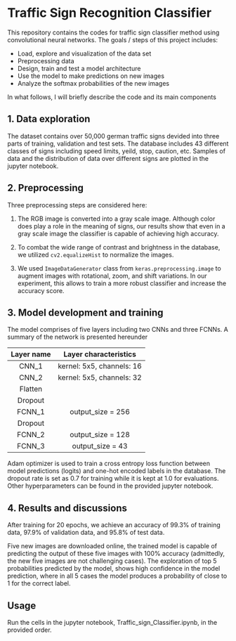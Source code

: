 # Traffic Sign Recognition Classifier


This repository contains the codes for traffic sign classifier method using convolutional neural networks. The goals / steps of this project includes:

* Load, explore and visualization of the data set
* Preprocessing data
* Design, train and test a model architecture
* Use the model to make predictions on new images
* Analyze the softmax probabilities of the new images

In what follows, I will briefly describe the code and its main components

## 1. Data exploration

The dataset contains over 50,000 german traffic signs devided into three parts of training, validation and test sets. The database includes 43 different classes of signs including speed limits, yeild, stop, caution, etc. Samples of data and the distribution of data over different signs are plotted in the jupyter notebook.


## 2. Preprocessing

Three preprocessing steps are considered here: 

1. The RGB image is converted into a gray scale image. Although color does play a role in the meaning of signs, our results show that even in a gray scale image the classifier is capable of achieving high accuracy.

2. To combat the wide range of contrast and brightness in the database, we utilized `cv2.equalizeHist` to normalize the images.

3. We used `ImageDataGenerator` class from `keras.preprocessing.image` to augment images with rotational, zoom, and shift variations. In our experiment, this allows to train a more robust classifier and increase the accuracy score.


## 3. Model development and training

The model comprises of five layers including two CNNs and three FCNNs. A summary of the network is presented hereunder

| Layer name    | Layer characteristics        | 
|:-------------:|:----------------------------:| 
| CNN_1         | kernel: 5x5, channels: 16    | 
| CNN_2         | kernel: 5x5, channels: 32    |
| Flatten       |                              |
| Dropout       |                              |
| FCNN_1        | output_size = 256            |
| Dropout       |                              |
| FCNN_2        | output_size = 128            |
| FCNN_3        | output_size = 43             |

Adam optimizer is used to train a cross entropy loss function between model predictions (logits) and one-hot encoded labels in the database. The dropout rate is set as 0.7 for training while it is kept at 1.0 for evaluations. Other hyperparameters can be found in the provided jupyter notebook.

## 4. Results and discussions

After training for 20 epochs, we achieve an accuracy of 99.3% of training data, 97.9% of validation data, and 95.8% of test data.

Five new images are downloaded online, the trained model is capable of predicting the output of these five images with 100% accuracy (admittedly, the new five images are not challenging cases). The exploration of top 5 probabilities predicted by the model, shows high confidence in the model prediction, where in all 5 cases the model produces a probability of close to 1 for the correct label.


## Usage
Run the cells in the jupyter notebook, Traffic_sign_Classifier.ipynb, in the provided order.



